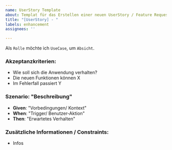 ```yaml
---
name: UserStory Template
about: Templat für das Erstellen einer neuen UserStory / Feature Request
title: "[UserStory] - "
labels: enhancement
assignees: ''

---
```


Als `Rolle` möchte ich `UseCase`, um `Absicht`.

### Akzeptanzkriterien:

* Wie soll sich die Anwendung verhalten?
* Die neuen Funktionen können X
* Im Fehlerfall passiert Y

### Szenario: "Beschreibung"

* **Given**: "Vorbedingungen/ Kontext"
* **When**: "Trigger/ Benutzer-Aktion"
* **Then**: "Erwartetes Verhalten"

### Zusätzliche Informationen / Constraints:
* Infos
